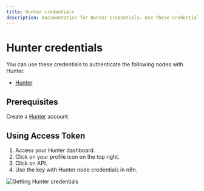 ```yaml
---
title: Hunter credentials
description: Documentation for Hunter credentials. Use these credentials to authenticate Hunter in n8n, a workflow automation platform.
---
```


# Hunter credentials

You can use these credentials to authenticate the following nodes with Hunter.

- [Hunter](/integrations/builtin/app-nodes/n8n-nodes-base.hunter/)

## Prerequisites

Create a [Hunter](https://www.hunter.io/) account.

## Using Access Token

1. Access your Hunter dashboard.
2. Click on your profile icon on the top right.
3. Click on API.
4. Use the key with Hunter node credentials in n8n.

![Getting Hunter credentials](/_images/integrations/builtin/credentials/hunter/using-access-token.gif)

